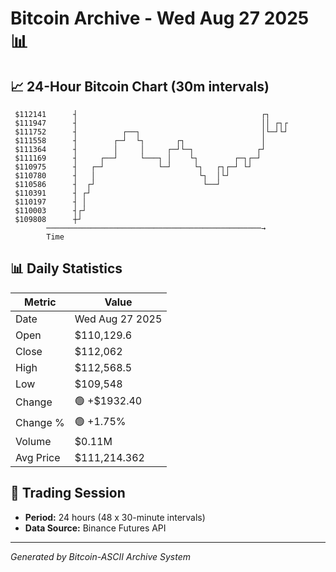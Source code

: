 # Bitcoin Archive - Wed Aug 27 2025 📊

## 📈 24-Hour Bitcoin Chart (30m intervals)

```
 $112141      ┤                                         ┌┐     
 $111947      ┤                                         ││ ┌┐┌ 
 $111752      ┤          ┌──┐                           │└─┘└┘ 
 $111558      ┤        ┌─┘  └┐       ┌┐                 │      
 $111364      ┤        │     │     ┌─┘└─┐              ┌┘      
 $111169      ┤     ┌──┘     └───┐ │    └┐        ┌─┐┌─┘       
 $110975      ┤   ┌─┘            └─┘     └┐   ┌┐┌─┘ └┘         
 $110780      ┤   │                       └┐  │└┘              
 $110586      ┤  ┌┘                        └──┘                
 $110391      ┤ ┌┘                                             
 $110197      ┤ │                                              
 $110003      ┤┌┘                                              
 $109808      ┼┘                                               
        ────────────────────────────────────────────────→
        Time
```

## 📊 Daily Statistics

| Metric | Value |
|--------|-------|
| Date | Wed Aug 27 2025 |
| Open | $110,129.6 |
| Close | $112,062 |
| High | $112,568.5 |
| Low | $109,548 |
| Change | 🟢 +$1932.40 |
| Change % | 🟢 +1.75% |
| Volume | $0.11M |
| Avg Price | $111,214.362 |

## 📅 Trading Session

- **Period:** 24 hours (48 x 30-minute intervals)
- **Data Source:** Binance Futures API

---
*Generated by Bitcoin-ASCII Archive System*
